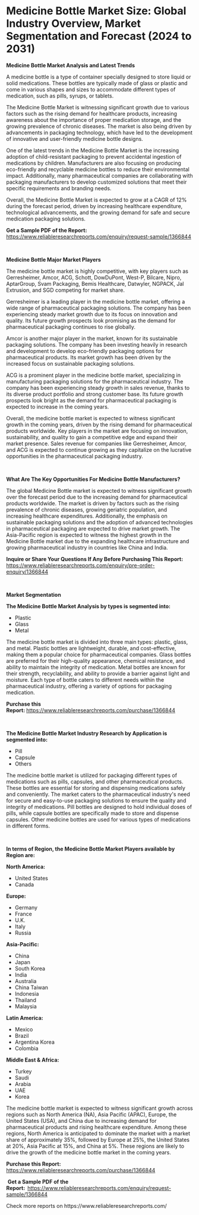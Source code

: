 <p><h1>Medicine Bottle Market Size: Global Industry Overview, Market Segmentation and Forecast (2024 to 2031)</h1></p><p><strong>Medicine Bottle Market Analysis and Latest Trends</strong></p>
<p><p>A medicine bottle is a type of container specially designed to store liquid or solid medications. These bottles are typically made of glass or plastic and come in various shapes and sizes to accommodate different types of medication, such as pills, syrups, or tablets.</p><p>The Medicine Bottle Market is witnessing significant growth due to various factors such as the rising demand for healthcare products, increasing awareness about the importance of proper medication storage, and the growing prevalence of chronic diseases. The market is also being driven by advancements in packaging technology, which have led to the development of innovative and user-friendly medicine bottle designs.</p><p>One of the latest trends in the Medicine Bottle Market is the increasing adoption of child-resistant packaging to prevent accidental ingestion of medications by children. Manufacturers are also focusing on producing eco-friendly and recyclable medicine bottles to reduce their environmental impact. Additionally, many pharmaceutical companies are collaborating with packaging manufacturers to develop customized solutions that meet their specific requirements and branding needs.</p><p>Overall, the Medicine Bottle Market is expected to grow at a CAGR of 12% during the forecast period, driven by increasing healthcare expenditure, technological advancements, and the growing demand for safe and secure medication packaging solutions.</p></p>
<p><strong>Get a Sample PDF of the Report:&nbsp;</strong> <a href="https://www.reliableresearchreports.com/enquiry/request-sample/1366844">https://www.reliableresearchreports.com/enquiry/request-sample/1366844</a></p>
<p>&nbsp;</p>
<p><strong>Medicine Bottle Major Market Players</strong></p>
<p><p>The medicine bottle market is highly competitive, with key players such as Gerresheimer, Amcor, ACG, Schott, DowDuPont, West-P, Bilcare, Nipro, AptarGroup, Svam Packaging, Bemis Healthcare, Datwyler, NGPACK, Jal Extrusion, and SGD competing for market share.</p><p>Gerresheimer is a leading player in the medicine bottle market, offering a wide range of pharmaceutical packaging solutions. The company has been experiencing steady market growth due to its focus on innovation and quality. Its future growth prospects look promising as the demand for pharmaceutical packaging continues to rise globally.</p><p>Amcor is another major player in the market, known for its sustainable packaging solutions. The company has been investing heavily in research and development to develop eco-friendly packaging options for pharmaceutical products. Its market growth has been driven by the increased focus on sustainable packaging solutions.</p><p>ACG is a prominent player in the medicine bottle market, specializing in manufacturing packaging solutions for the pharmaceutical industry. The company has been experiencing steady growth in sales revenue, thanks to its diverse product portfolio and strong customer base. Its future growth prospects look bright as the demand for pharmaceutical packaging is expected to increase in the coming years.</p><p>Overall, the medicine bottle market is expected to witness significant growth in the coming years, driven by the rising demand for pharmaceutical products worldwide. Key players in the market are focusing on innovation, sustainability, and quality to gain a competitive edge and expand their market presence. Sales revenue for companies like Gerresheimer, Amcor, and ACG is expected to continue growing as they capitalize on the lucrative opportunities in the pharmaceutical packaging industry.</p></p>
<p>&nbsp;</p>
<p><strong>What Are The Key Opportunities For Medicine Bottle Manufacturers?</strong></p>
<p><p>The global Medicine Bottle market is expected to witness significant growth over the forecast period due to the increasing demand for pharmaceutical products worldwide. The market is driven by factors such as the rising prevalence of chronic diseases, growing geriatric population, and increasing healthcare expenditures. Additionally, the emphasis on sustainable packaging solutions and the adoption of advanced technologies in pharmaceutical packaging are expected to drive market growth. The Asia-Pacific region is expected to witness the highest growth in the Medicine Bottle market due to the expanding healthcare infrastructure and growing pharmaceutical industry in countries like China and India.</p></p>
<p><strong>Inquire or Share Your Questions If Any Before Purchasing This Report:</strong> <a href="https://www.reliableresearchreports.com/enquiry/pre-order-enquiry/1366844">https://www.reliableresearchreports.com/enquiry/pre-order-enquiry/1366844</a></p>
<p>&nbsp;</p>
<p><strong>Market Segmentation</strong></p>
<p><strong>The Medicine Bottle Market Analysis by types is segmented into:</strong></p>
<p><ul><li>Plastic</li><li>Glass</li><li>Metal</li></ul></p>
<p><p>The medicine bottle market is divided into three main types: plastic, glass, and metal. Plastic bottles are lightweight, durable, and cost-effective, making them a popular choice for pharmaceutical companies. Glass bottles are preferred for their high-quality appearance, chemical resistance, and ability to maintain the integrity of medication. Metal bottles are known for their strength, recyclability, and ability to provide a barrier against light and moisture. Each type of bottle caters to different needs within the pharmaceutical industry, offering a variety of options for packaging medication.</p></p>
<p><strong>Purchase this Report:&nbsp;</strong><a href="https://www.reliableresearchreports.com/purchase/1366844">https://www.reliableresearchreports.com/purchase/1366844</a></p>
<p>&nbsp;</p>
<p><strong>The Medicine Bottle Market Industry Research by Application is segmented into:</strong></p>
<p><ul><li>Pill</li><li>Capsule</li><li>Others</li></ul></p>
<p><p>The medicine bottle market is utilized for packaging different types of medications such as pills, capsules, and other pharmaceutical products. These bottles are essential for storing and dispensing medications safely and conveniently. The market caters to the pharmaceutical industry's need for secure and easy-to-use packaging solutions to ensure the quality and integrity of medications. Pill bottles are designed to hold individual doses of pills, while capsule bottles are specifically made to store and dispense capsules. Other medicine bottles are used for various types of medications in different forms.</p></p>
<p>&nbsp;</p>
<p><strong>In terms of Region, the Medicine Bottle Market Players available by Region are:</strong></p>
<p>
    <p> <strong> North America: </strong>
        <ul>
            <li>United States</li>
            <li>Canada</li>
        </ul>
        </p> 
    <p> <strong> Europe: </strong>
        <ul>
            <li>Germany</li>
            <li>France</li>
            <li>U.K.</li>
            <li>Italy</li>
            <li>Russia</li>
        </ul>
        </p> 
    <p> <strong> Asia-Pacific: </strong>
        <ul>
            <li>China</li>
            <li>Japan</li>
            <li>South Korea</li>
            <li>India</li>
            <li>Australia</li>
            <li>China Taiwan</li>
            <li>Indonesia</li>
            <li>Thailand</li>
            <li>Malaysia</li>
        </ul>
        </p> 
    <p> <strong> Latin America: </strong>
        <ul>
            <li>Mexico</li>
            <li>Brazil</li>
            <li>Argentina Korea</li>
            <li>Colombia</li>
        </ul>
        </p> 
    <p> <strong> Middle East & Africa: </strong>
        <ul>
            <li>Turkey</li>
            <li>Saudi</li>
            <li>Arabia</li>
            <li>UAE</li>
            <li>Korea</li>
        </ul>
    </p>
    </p>
<p><p>The medicine bottle market is expected to witness significant growth across regions such as North America (NA), Asia Pacific (APAC), Europe, the United States (USA), and China due to increasing demand for pharmaceutical products and rising healthcare expenditure. Among these regions, North America is anticipated to dominate the market with a market share of approximately 35%, followed by Europe at 25%, the United States at 20%, Asia Pacific at 15%, and China at 5%. These regions are likely to drive the growth of the medicine bottle market in the coming years.</p></p>
<p><strong>Purchase this Report: </strong><a href="https://www.reliableresearchreports.com/purchase/1366844">https://www.reliableresearchreports.com/purchase/1366844</a></p>
<p>&nbsp;<strong>Get a Sample PDF of the Report:&nbsp;&nbsp;</strong><a href="https://www.reliableresearchreports.com/enquiry/request-sample/1366844">https://www.reliableresearchreports.com/enquiry/request-sample/1366844</a></p>
<p><strong></strong></p>
<p>Check more reports on https://www.reliableresearchreports.com/</p>